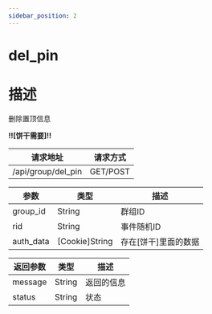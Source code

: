 ```yaml
---
sidebar_position: 2
---
```


# del_pin

# 描述

删除置顶信息

**!!\[饼干需要\]!!**

| 请求地址               | 请求方式     |
|--------------------|----------|
| /api/group/del_pin | GET/POST |

| 参数        | 类型               | 描述            |
|-----------|------------------|---------------|
| group_id  | String           | 群组ID          |
| rid       | String           | 事件随机ID        |
| auth_data | \[Cookie\]String | 存在\[饼干\]里面的数据 |

| 返回参数    | 类型     | 描述    |
|---------|--------|-------|
| message | String | 返回的信息 |
| status  | String | 状态    |
